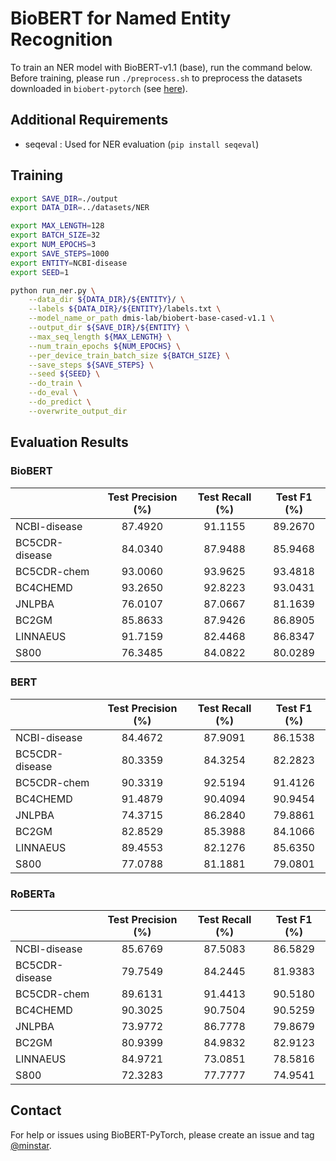 # BioBERT for Named Entity Recognition

To train an NER model with BioBERT-v1.1 (base), run the command below.
Before training, please run `./preprocess.sh` to preprocess the datasets downloaded in `biobert-pytorch` (see [here](https://github.com/jhyuklee/biobert-pytorch)).

## Additional Requirements
- seqeval : Used for NER evaluation (`pip install seqeval`)

## Training
```bash
export SAVE_DIR=./output
export DATA_DIR=../datasets/NER

export MAX_LENGTH=128
export BATCH_SIZE=32
export NUM_EPOCHS=3
export SAVE_STEPS=1000
export ENTITY=NCBI-disease
export SEED=1

python run_ner.py \
    --data_dir ${DATA_DIR}/${ENTITY}/ \
    --labels ${DATA_DIR}/${ENTITY}/labels.txt \
    --model_name_or_path dmis-lab/biobert-base-cased-v1.1 \
    --output_dir ${SAVE_DIR}/${ENTITY} \
    --max_seq_length ${MAX_LENGTH} \
    --num_train_epochs ${NUM_EPOCHS} \
    --per_device_train_batch_size ${BATCH_SIZE} \
    --save_steps ${SAVE_STEPS} \
    --seed ${SEED} \
    --do_train \
    --do_eval \
    --do_predict \
    --overwrite_output_dir
```

## Evaluation Results

### BioBERT

|                |    Test Precision (%)   |    Test Recall (%)   |    Test F1 (%)   |
|----------------|:-----------------------:|:--------------------:|:----------------:|
| NCBI-disease   |         87.4920         |        91.1155       |      89.2670     |
| BC5CDR-disease |         84.0340         |        87.9488       |      85.9468     |
| BC5CDR-chem    |         93.0060         |        93.9625       |      93.4818     |
| BC4CHEMD       |         93.2650         |        92.8223       |      93.0431     |
| JNLPBA         |         76.0107         |        87.0667       |      81.1639     |
| BC2GM          |         85.8633         |        87.9426       |      86.8905     |
| LINNAEUS       |         91.7159         |        82.4468       |      86.8347     |
| S800           |         76.3485         |        84.0822       |      80.0289     |

### BERT

|                |    Test Precision (%)   |    Test Recall (%)   |    Test F1 (%)   |
|----------------|:-----------------------:|:--------------------:|:----------------:|
| NCBI-disease   |         84.4672         |        87.9091       |      86.1538     |
| BC5CDR-disease |         80.3359         |        84.3254       |      82.2823     |
| BC5CDR-chem    |         90.3319         |        92.5194       |      91.4126     |
| BC4CHEMD       |         91.4879         |        90.4094       |      90.9454     |
| JNLPBA         |         74.3715         |        86.2840       |      79.8861     |
| BC2GM          |         82.8529         |        85.3988       |      84.1066     |
| LINNAEUS       |         89.4553         |        82.1276       |      85.6350     |
| S800           |         77.0788         |        81.1881       |      79.0801     |

### RoBERTa

|                |    Test Precision (%)   |    Test Recall (%)   |    Test F1 (%)   |
|----------------|:-----------------------:|:--------------------:|:----------------:|
| NCBI-disease   |         85.6769         |        87.5083       |      86.5829     |
| BC5CDR-disease |         79.7549         |        84.2445       |      81.9383     |
| BC5CDR-chem    |         89.6131         |        91.4413       |      90.5180     |
| BC4CHEMD       |         90.3025         |        90.7504       |      90.5259     |
| JNLPBA         |         73.9772         |        86.7778       |      79.8679     |
| BC2GM          |         80.9399         |        84.9832       |      82.9123     |
| LINNAEUS       |         84.9721         |        73.0851       |      78.5816     |
| S800           |         72.3283         |        77.7777       |      74.9541     |

## Contact
For help or issues using BioBERT-PyTorch, please create an issue and tag [@minstar](https://github.com/minstar).
